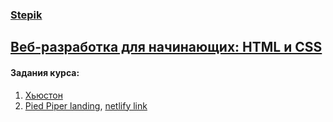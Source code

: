 ### [Stepik](https://stepik.org/catalog)
## [Веб-разработка для начинающих: HTML и CSS](https://stepik.org/course/38218/syllabus)

#### Задания курса:
1. [Хьюстон](https://stepik.org/lesson/180350/step/1?unit=154968)
2. [Pied Piper landing](https://stepik.org/lesson/192179/step/1?unit=166682),
[netlify link](https://serene-hopper-db8e58.netlify.com/)
